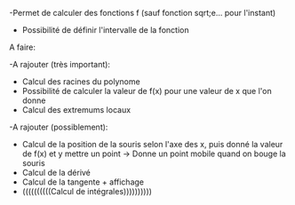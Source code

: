 -Permet de calculer des fonctions f (sauf fonction sqrt;e... pour l'instant)
  - Possibilité de définir l'intervalle de la fonction

A faire:
  
  -A rajouter (très important): 
   - Calcul des racines du polynome
   - Possibilité de calculer la valeur de f(x) pour une valeur de x que l'on donne
   - Calcul des extremums locaux

  -A rajouter (possiblement): 
   - Calcul de la position de la souris selon l'axe des x, puis donné la valeur de f(x) et y mettre un point -> Donne un point mobile quand on bouge la souris
   - Calcul de la dérivé
   - Calcul de la tangente + affichage
   - ((((((((((Calcul de intégrales))))))))))
  
